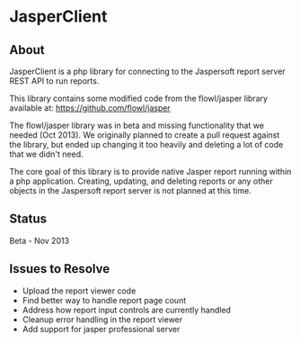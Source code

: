 JasperClient
============

About
-----
JasperClient is a php library for connecting to the Jaspersoft report server
REST API to run reports.
 
This library contains some modified code from the flowl/jasper library available at:
https://github.com/flowl/jasper

The flowl/jasper library was in beta and missing functionality that we needed
(Oct 2013). We originally planned to create a pull request against the library,
but ended up changing it too heavily and deleting a lot of code that we didn't
need.

The core goal of this library is to provide native Jasper report running within
a php application. Creating, updating, and deleting reports or any other objects
in the Jaspersoft report server is not planned at this time.


Status
------
Beta - Nov 2013


Issues to Resolve
-----------------
* Upload the report viewer code
* Find better way to handle report page count
* Address how report input controls are currently handled
* Cleanup error handling in the report viewer
* Add support for jasper professional server
